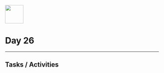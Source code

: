   <img height="60" src="https://img.icons8.com/color/344/javascript.png">
  <h1>Day 26</h1>
</div>

---

## Tasks / Activities


